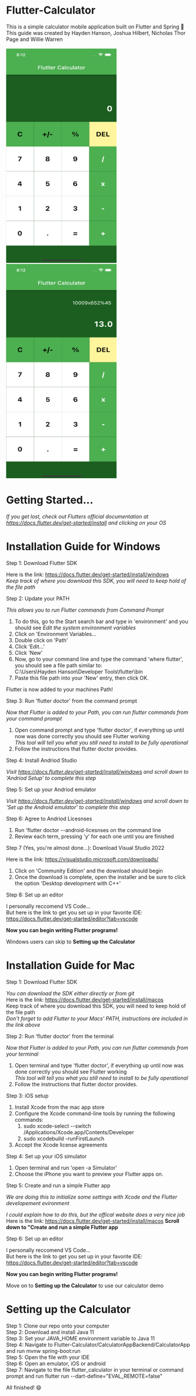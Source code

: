 # Flutter-Calculator
This is a simple calculator mobile application built on Flutter and Spring 📱 <br />
This guide was created by Hayden Hanson, Joshua Hilbert, Nicholas Thor Page and Willie Warren <br />
<br>
<img src="https://github.com/GenericStartup/Flutter-Calculator/blob/main/Photos/Demo1.PNG" width="300" height="580"/>
<img src="https://github.com/GenericStartup/Flutter-Calculator/blob/main/Photos/Demo2.PNG" width="300" height="580"/>
<br>
# Getting Started...
*If you get lost, check out Flutters official documentation at https://docs.flutter.dev/get-started/install and clicking on your OS* <br />

# Installation Guide for Windows

Step 1: Download Flutter SDK <br />

Here is the link: https://docs.flutter.dev/get-started/install/windows <br />
*Keep track of where you download this SDK, you will need to keep hold of the file path* <br />

Step 2: Update your PATH <br />

*This allows you to run Flutter commands from Command Prompt* <br />
1. To do this, go to the Start search bar and type in 'environment' and you should see *Edit the system environment variables* <br />
2. Click on 'Environment Variables... <br/>
3. Double click on 'Path' <br/>
4. Click 'Edit...' <br/>
5. Click 'New' <br/>
6. Now, go to your command line and type the command 'where flutter', you should see a file path similar to: <br/>
     C:\Users\Hayden Hanson\Developer Tools\flutter\bin <br/>
7. Paste this file path into your 'New' entry, then click OK. <br/>

Flutter is now added to your machines Path! <br/>

Step 3: Run 'flutter doctor' from the command prompt <br/>

*Now that Flutter is added to your Path, you can run flutter commands from your command prompt* <br/>
1. Open command prompt and type 'flutter doctor', if everything up until now was done correctly you should see Flutter working <br> *This tool will tell you what you still need to install to be fully operational*
2. Follow the instructions that flutter doctor provides. <br/>

Step 4: Install Andriod Studio <br/>

*Visit https://docs.flutter.dev/get-started/install/windows and scroll down to 'Andriod Setup' to complete this step* <br/>

Step 5: Set up your Andriod emulator <br/>

*Visit https://docs.flutter.dev/get-started/install/windows and scroll down to 'Set up the Android emulator' to complete this step* <br/>

Step 6: Agree to Andriod Licesnses <br/>

1. Run 'flutter doctor --android-licesnses on the command line <br/>
2. Review each term, pressing 'y' for each one until you are finished <br/>

Step 7 (Yes, you're almost done...): Download Visual Studio 2022 <br/>

Here is the link: https://visualstudio.microsoft.com/downloads/ <br/>
1. Click on 'Community Edition' and the download should begin <br/>
2. Once the download is complete, open the installer and be sure to click the option 'Desktop development with C++' <br/>

Step 8: Set up an editor <br/>

I personally reccomend VS Code... <br/>
But here is the link to get you set up in your favorite IDE: https://docs.flutter.dev/get-started/editor?tab=vscode <br/>

**Now you can begin writing Flutter programs!** <br/>

Windows users can skip to **Setting up the Calculator** <br/>

# Installation Guide for Mac

Step 1: Download Flutter SDK <br/>

*You can download the SDK either directly or from git* <br/>
Here is the link: https://docs.flutter.dev/get-started/install/macos <br/>
Keep track of where you download this SDK, you will need to keep hold of the file path <br/>
*Don't forget to add Flutter to your Macs' PATH, instructions are included in the link above* <br/>

Step 2: Run 'flutter doctor' from the terminal <br/>

*Now that Flutter is added to your Path, you can run flutter commands from your terminal* <br/>
1. Open terminal and type 'flutter doctor', if everything up until now was done correctly you should see Flutter working <br> *This tool will tell you what you still need to install to be fully operational*
2. Follow the instructions that flutter doctor provides. <br/>

Step 3: iOS setup <br/>

1. Install Xcode from the mac app store <br/>
2. Configure the Xcode command-line tools by running the following commands: <br/>
     1. sudo xcode-select --switch /Applications/Xcode.app/Contents/Developer <br/>
     2. sudo xcodebuild -runFirstLaunch <br/>
3. Accept the Xcode license agreements <br/>

Step 4: Set up your iOS simulator <br/>

1. Open terminal and run 'open -a Simulator' <br/>
2. Choose the iPhone you want to preview your Flutter apps on. <br/>

Step 5: Create and run a simple Flutter app <br/>

*We are doing this to initialize some settings with Xcode and the Flutter developement evironment* <br/>

*I could explain how to do this, but the offical website does a very nice job* <br/>
Here is the link: https://docs.flutter.dev/get-started/install/macos **Scroll down to "Create and run a simple Flutter app** <br/>

Step 6: Set up an editor <br/>

I personally reccomend VS Code... <br/>
But here is the link to get you set up in your favorite IDE: https://docs.flutter.dev/get-started/editor?tab=vscode <br/>

**Now you can begin writing Flutter programs!** <br/>

Move on to **Setting up the Calculator** to use our calculator demo<br/> 

# Setting up the Calculator

Step 1: Clone our repo onto your computer <br/>
Step 2: Download and install Java 11 <br/>
Step 3: Set your JAVA_HOME environment variable to Java 11 <br/>
Step 4: Navigate to Flutter-Calculator/CalculatorAppBackend/CalculatorApp and run mvnw spring-boot:run <br/>
Step 5: Open the file with your IDE <br/>
Step 6: Open an emulator, iOS or android <br/>
Step 7: Navigate to the file flutter_calculator in your terminal or command prompt and run flutter run --dart-define="EVAL_REMOTE=false" <br/>

All finished! 😄
